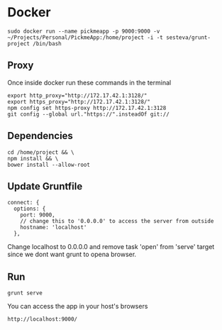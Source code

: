 # Docker

    sudo docker run --name pickmeapp -p 9000:9000 -v ~/Projects/Personal/PickmeApp:/home/project -i -t sesteva/grunt-project /bin/bash
  
## Proxy

Once inside docker run these commands in the terminal
  
    export http_proxy="http://172.17.42.1:3128/"
    export https_proxy="http://172.17.42.1:3128/"
    npm config set https-proxy http://172.17.42.1:3128 
    git config --global url."https://".insteadOf git://  
  
## Dependencies

    cd /home/project && \
    npm install && \
    bower install --allow-root
  
## Update Gruntfile
  
    connect: {
      options: {
        port: 9000,
        // change this to '0.0.0.0' to access the server from outside
        hostname: 'localhost'
      },
      
Change localhost to 0.0.0.0 and remove task 'open' from 'serve' target since we dont want grunt to opena browser.

## Run

    grunt serve
      
You can access the app in your host's browsers
      
    http://localhost:9000/
